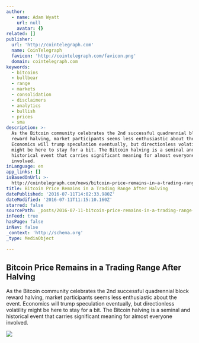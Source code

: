 ```yaml
---
author:
  - name: Adam Wyatt
    url: null
    avatar: {}
related: []
publisher:
  url: 'http://cointelegraph.com'
  name: CoinTelegraph
  favicon: 'http://cointelegraph.com/favicon.png'
  domain: cointelegraph.com
keywords:
  - bitcoins
  - bullbear
  - range
  - markets
  - consolidation
  - disclaimers
  - analytics
  - bullish
  - prices
  - sma
description: >-
  As the Bitcoin community celebrates the 2nd successful quadrennial block
  reward halving, market participants seems less enthusiastic about the event.
  Economics will trump speculation eventually, but directionless volatility
  might be here to stay for a bit. The Bitcoin halving is a seminal and
  historical event that carries significant meaning for almost everyone
  involved.
inLanguage: en
app_links: []
isBasedOnUrl: >-
  http://cointelegraph.com/news/bitcoin-price-remains-in-a-trading-range-after-halving
title: Bitcoin Price Remains in a Trading Range After Halving
datePublished: '2016-07-11T14:02:33.980Z'
dateModified: '2016-07-11T11:15:10.160Z'
starred: false
sourcePath: _posts/2016-07-11-bitcoin-price-remains-in-a-trading-range-after-halving.md
inFeed: true
hasPage: false
inNav: false
_context: 'http://schema.org'
_type: MediaObject

---
```

<article style=""><h1>Bitcoin Price Remains in a Trading Range After Halving</h1><p>As the Bitcoin community celebrates the 2nd successful quadrennial block reward halving, market participants seems less enthusiastic about the event. Economics will trump speculation eventually, but directionless volatility might be here to stay for a bit. The Bitcoin halving is a seminal and historical event that carries significant meaning for almost everyone involved.</p><img src="http://cointelegraph.com/storage/uploads/view/334b78eda4f0ecd8eb4d3fd907eab2f6.png" /></article>